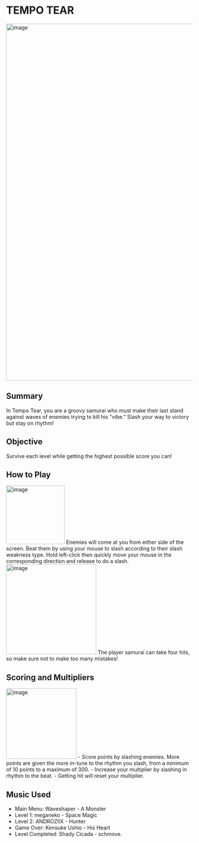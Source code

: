 # TEMPO TEAR
<img width="963" alt="image" src="https://user-images.githubusercontent.com/52114668/171697884-dcd0f6f7-1dee-45b5-a979-9d2fcbc1e905.png">

## Summary
In Tempo Tear, you are a groovy samurai who must make their last stand against waves of enemies trying to kill his "vibe." Slash your way to victory but stay on rhythm!

## Objective
Survive each level while getting the highest possible score you can!

## How to Play
<img width="158" alt="image" src="https://user-images.githubusercontent.com/52114668/171698272-acdaa5a3-a69a-4e22-a4e3-23ca7ef70511.png">
Enemies will come at you from either side of the screen. Beat them by using your mouse to slash according to their slash weakness type. Hold left-click then quickly move your mouse in the corresponding direction and release to do a slash.

<img width="243" alt="image" src="https://user-images.githubusercontent.com/52114668/171698528-5dfaaab1-a09a-4800-9903-97204daccccf.png">
The player samurai can take four hits, so make sure not to make too many mistakes!

## Scoring and Multipliers
<img width="190" alt="image" src="https://user-images.githubusercontent.com/52114668/171697195-bb816263-0394-4e60-b8db-48c1deb42498.png">
- Score points by slashing enemies. More points are given the more in-tune to the rhythm you slash, from a minimum of 10 points to a maximum of 300.
- Increase your multiplier by slashing in rhythm to the beat.
- Getting hit will reset your multiplier.

## Music Used
- Main Menu: Waveshaper - A Monster
- Level 1: meganeko - Space Magic
- Level 2: ANDROZIIX - Hunter
- Game Over: Kensuke Ushio - His Heart
- Level Completed: Shady Cicada - schmove.
